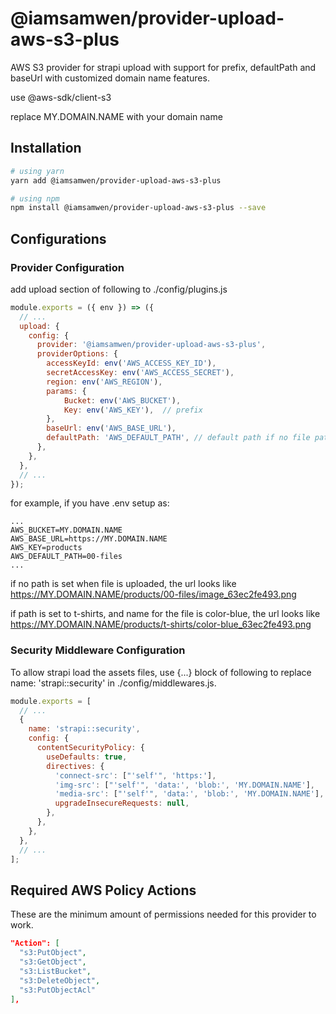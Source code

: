 # @iamsamwen/provider-upload-aws-s3-plus

AWS S3 provider for strapi upload with support for prefix, defaultPath and baseUrl with customized domain name features.

use @aws-sdk/client-s3

replace MY.DOMAIN.NAME with your domain name

## Installation

```bash
# using yarn
yarn add @iamsamwen/provider-upload-aws-s3-plus

# using npm
npm install @iamsamwen/provider-upload-aws-s3-plus --save
```

## Configurations

### Provider Configuration

add upload section of following to ./config/plugins.js

```js
module.exports = ({ env }) => ({
  // ...
  upload: {
    config: {
      provider: '@iamsamwen/provider-upload-aws-s3-plus',
      providerOptions: {
        accessKeyId: env('AWS_ACCESS_KEY_ID'),
        secretAccessKey: env('AWS_ACCESS_SECRET'),
        region: env('AWS_REGION'),
        params: {
            Bucket: env('AWS_BUCKET'),
            Key: env('AWS_KEY'),  // prefix 
        },
        baseUrl: env('AWS_BASE_URL'),
        defaultPath: 'AWS_DEFAULT_PATH', // default path if no file path provided
      },
    },
  },
  // ...
});

```

for example, if you have .env setup as:
```
...
AWS_BUCKET=MY.DOMAIN.NAME
AWS_BASE_URL=https://MY.DOMAIN.NAME
AWS_KEY=products
AWS_DEFAULT_PATH=00-files
...
```

if no path is set when file is uploaded, the url looks like https://MY.DOMAIN.NAME/products/00-files/image_63ec2fe493.png

if path is set to t-shirts, and name for the file is color-blue, the url looks like https://MY.DOMAIN.NAME/products/t-shirts/color-blue_63ec2fe493.png

### Security Middleware Configuration

To allow strapi load the assets files, use {...} block of following to replace name: 'strapi::security' in ./config/middlewares.js.

```js
module.exports = [
  // ...
  {
    name: 'strapi::security',
    config: {
      contentSecurityPolicy: {
        useDefaults: true,
        directives: {
          'connect-src': ["'self'", 'https:'],
          'img-src': ["'self'", 'data:', 'blob:', 'MY.DOMAIN.NAME'],
          'media-src': ["'self'", 'data:', 'blob:', 'MY.DOMAIN.NAME'],
          upgradeInsecureRequests: null,
        },
      },
    },
  },
  // ...
];
```

## Required AWS Policy Actions

These are the minimum amount of permissions needed for this provider to work.

```json
"Action": [
  "s3:PutObject",
  "s3:GetObject",
  "s3:ListBucket",
  "s3:DeleteObject",
  "s3:PutObjectAcl"
],
```

